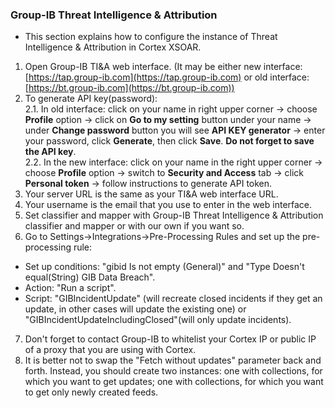 ### Group-IB Threat Intelligence & Attribution  
  
  
- This section explains how to configure the instance of Threat Intelligence & Attribution in Cortex XSOAR.  
  
1. Open Group-IB TI&A web interface. (It may be either new interface: [https://tap.group-ib.com](https://tap.group-ib.com) or old interface: [https://bt.group-ib.com](https://bt.group-ib.com))  
2. To generate API key(password):  
2.1. In old interface:  click on your name in right upper corner -> choose **Profile** option -> click on **Go to my setting** button under your name -> under **Change password** button you will see **API KEY generator** -> enter your password, click **Generate**,  then click **Save**. **Do not forget to save the API key**.  
2.2. In the new interface: click on your name in the right upper corner -> choose **Profile** option -> switch to **Security and Access** tab -> click **Personal token** -> follow instructions to generate API token.  
3. Your server URL is the same as your TI&A web interface URL.  
4. Your username is the email that you use to enter in the web interface.
5. Set classifier and mapper with Group-IB Threat Intelligence & Attribution classifier and mapper or with our own if you want so.
6. Go to Settings->Integrations->Pre-Processing Rules and set up the pre-processing rule:
* Set up conditions: "gibid Is not empty (General)" and "Type Doesn't equal(String) GIB Data Breach".
* Action: "Run a script".
* Script: "GIBIncidentUpdate" (will recreate closed incidents if they get an update, in other cases will update the existing one) or "GIBIncidentUpdateIncludingClosed"(will only update incidents). 
7. Don't forget to contact Group-IB to whitelist your Cortex IP or public IP of a proxy that you are using with Cortex.
8. It is better not to swap the "Fetch without updates" parameter back and forth. Instead, you should create two instances: one with collections, for which you want to get updates; one with collections, for which you want to get only newly created feeds.